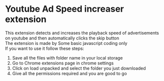 # Youtube Ad Speed increaser extension
This extension detects and increases the playback speed of advertisements on youtube and then automatically clicks the skip button
<br>
The extension is made by Some basic javascript coding only
<br>
If you want to use it follow these steps:
<ol>
  <li>Save all the files with folder name in your local storage</li>
  <li>Go to Chrome extensions page in chrome settings</li>
  <li>Click on load unpacked and select the folder you just downloaded</li>
  <li>Give all the permissions required and you are good to go</li>
</ol>


